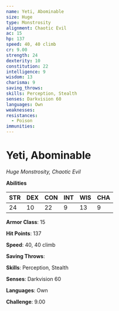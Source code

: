 ```yaml
---
name: Yeti, Abominable
size: Huge
type: Monstrosity
alignment: Chaotic Evil
ac: 15
hp: 137
speed: 40, 40 climb
cr: 9.00
strength: 24
dexterity: 10
constitution: 22
intelligence: 9
wisdom: 13
charisma: 9
saving_throws: 
skills: Perception, Stealth
senses: Darkvision 60
languages: Own
weaknesses:
resistances:
  - Poison
immunities:
---
```


# Yeti, Abominable

*Huge Monstrosity, Chaotic Evil*

**Abilities**

| STR | DEX | CON | INT | WIS | CHA |
| --- | --- | --- | --- | --- | --- |
| 24 | 10 | 22 | 9 | 13 | 9 |

**Armor Class**: 15

**Hit Points**: 137

**Speed**: 40, 40 climb

**Saving Throws**: 

**Skills**: Perception, Stealth

**Senses**: Darkvision 60

**Languages**: Own

**Challenge**: 9.00

